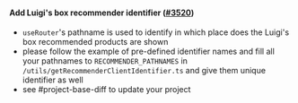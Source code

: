 #### Add Luigi's box recommender identifier ([#3520](https://github.com/shopsys/shopsys/pull/3520))

- `useRouter`'s pathname is used to identify in which place does the Luigi's box recommended products are shown
- please follow the example of pre-defined identifier names and fill all your pathnames to `RECOMMENDER_PATHNAMES` in `/utils/getRecommenderClientIdentifier.ts` and give them unique identifier as well
- see #project-base-diff to update your project
